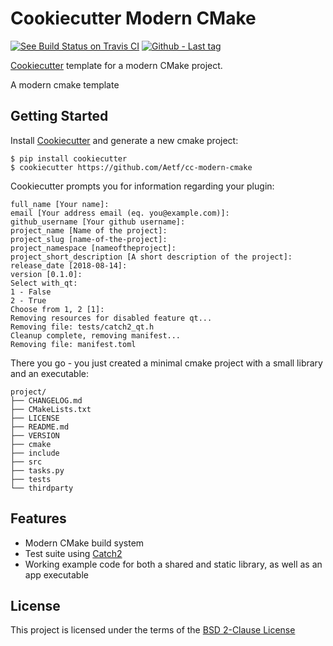 Cookiecutter Modern CMake
===============

[![See Build Status on Travis CI][travis_badge]][travis]
[![Github - Last tag][lasttag_badge]][lasttag]

[Cookiecutter] template for a modern CMake project.

A modern cmake template

Getting Started
------------
Install [Cookiecutter] and generate a new cmake project:

```no-highlight
$ pip install cookiecutter
$ cookiecutter https://github.com/Aetf/cc-modern-cmake
```

Cookiecutter prompts you for information regarding your plugin:

```no-highlight
full_name [Your name]:
email [Your address email (eq. you@example.com)]:
github_username [Your github username]:
project_name [Name of the project]:
project_slug [name-of-the-project]:
project_namespace [nameoftheproject]:
project_short_description [A short description of the project]:
release_date [2018-08-14]:
version [0.1.0]:
Select with_qt:
1 - False
2 - True
Choose from 1, 2 [1]:
Removing resources for disabled feature qt...
Removing file: tests/catch2_qt.h
Cleanup complete, removing manifest...
Removing file: manifest.toml
```

There you go - you just created a minimal cmake project with a small library and an executable:

```no-highlight
project/
├── CHANGELOG.md
├── CMakeLists.txt
├── LICENSE
├── README.md
├── VERSION
├── cmake
├── include
├── src
├── tasks.py
├── tests
└── thirdparty
```

Features
--------

- Modern CMake build system
- Test suite using [Catch2]
- Working example code for both a shared and static library, as well as an app executable

License
-------
This project is licensed under the terms of the [BSD 2-Clause License](/LICENSE)

[travis_badge]: https://travis-ci.org/Aetf/cc-modern-cmake.svg?branch=master
[travis]: https://travis-ci.org/Aetf/cc-modern-cmake (See Build Status on Travis CI)
[lasttag_badge]: https://img.shields.io/github/tag/Aetf/cc-modern-cmake.svg
[lasttag]: https://github.com/Aetf/cc-modern-cmake/tags (Github - Last tag)
[Cookiecutter]: https://github.com/audreyr/cookiecutter
[CMake]: https://cmake.org
[Catch2]: https://github.com/catchorg/Catch2
